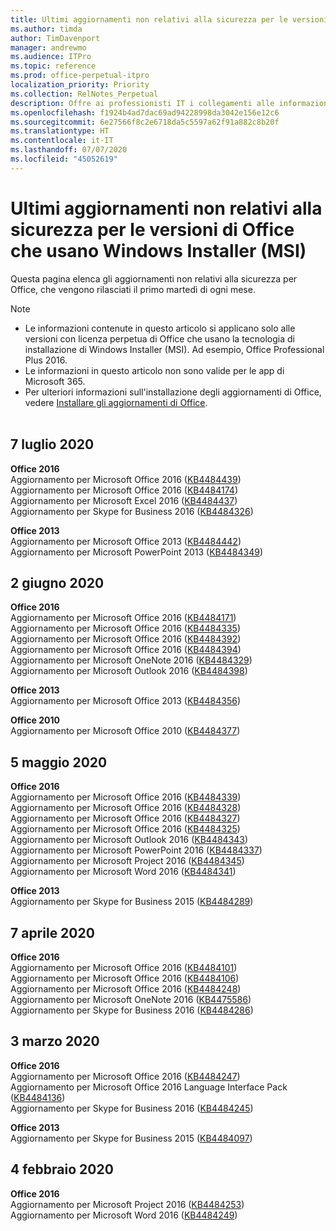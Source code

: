```yaml
---
title: Ultimi aggiornamenti non relativi alla sicurezza per le versioni di Office che usano Windows Installer (MSI)
ms.author: timda
author: TimDavenport
manager: andrewmo
ms.audience: ITPro
ms.topic: reference
ms.prod: office-perpetual-itpro
localization_priority: Priority
ms.collection: RelNotes_Perpetual
description: Offre ai professionisti IT i collegamenti alle informazioni sugli aggiornamenti più recenti non relativi alla sicurezza delle versioni con licenza perpetua di Office 2016, Office 2013 e Office 2010
ms.openlocfilehash: f1924b4ad7dac69ad94228998da3042e156e12c6
ms.sourcegitcommit: 6e27566f8c2e6718da5c5597a62f91a882c8b20f
ms.translationtype: HT
ms.contentlocale: it-IT
ms.lasthandoff: 07/07/2020
ms.locfileid: "45052619"
---
```

# <a name="latest-non-security-updates-for-versions-of-office-that-use-windows-installer-msi"></a>Ultimi aggiornamenti non relativi alla sicurezza per le versioni di Office che usano Windows Installer (MSI)

Questa pagina elenca gli aggiornamenti non relativi alla sicurezza per Office, che vengono rilasciati il primo martedì di ogni mese.

> [!NOTE]
> - Le informazioni contenute in questo articolo si applicano solo alle versioni con licenza perpetua di Office che usano la tecnologia di installazione di Windows Installer (MSI). Ad esempio, Office Professional Plus 2016.
> - Le informazioni in questo articolo non sono valide per le app di Microsoft 365.
> - Per ulteriori informazioni sull'installazione degli aggiornamenti di Office, vedere [Installare gli aggiornamenti di Office](https://support.office.com/article/2ab296f3-7f03-43a2-8e50-46de917611c5).
<br/><br/>

## <a name="july-7-2020"></a>7 luglio 2020

**Office 2016**<br/>
Aggiornamento per Microsoft Office 2016 ([KB4484439](https://support.microsoft.com/help/4484439))<br/> Aggiornamento per Microsoft Office 2016 ([KB4484174](https://support.microsoft.com/help/4484174))<br/> Aggiornamento per Microsoft Excel 2016 ([KB4484437](https://support.microsoft.com/help/4484437))<br/>
Aggiornamento per Skype for Business 2016 ([KB4484326](https://support.microsoft.com/help/4484326))<br/> 

**Office 2013**<br/>
Aggiornamento per Microsoft Office 2013 ([KB4484442](https://support.microsoft.com/help/4484442))<br/> Aggiornamento per Microsoft PowerPoint 2013 ([KB4484349](https://support.microsoft.com/help/4484349))<br/> 


## <a name="june-2-2020"></a>2 giugno 2020

**Office 2016**<br/>
Aggiornamento per Microsoft Office 2016 ([KB4484171](https://support.microsoft.com/help/4484171))<br/> Aggiornamento per Microsoft Office 2016 ([KB4484335](https://support.microsoft.com/help/4484335))<br/> Aggiornamento per Microsoft Office 2016 ([KB4484392](https://support.microsoft.com/help/4484392))<br/> Aggiornamento per Microsoft Office 2016 ([KB4484394](https://support.microsoft.com/help/4484394))<br/> Aggiornamento per Microsoft OneNote 2016 ([KB4484329](https://support.microsoft.com/help/4484329))<br/>
Aggiornamento per Microsoft Outlook 2016 ([KB4484398](https://support.microsoft.com/help/4484398))<br/> 

**Office 2013**<br/>
Aggiornamento per Microsoft Office 2013 ([KB4484356](https://support.microsoft.com/help/4484356))<br/> 

**Office 2010**<br/>
Aggiornamento per Microsoft Office 2010 ([KB4484377](https://support.microsoft.com/help/4484377))<br/> 


## <a name="may-5-2020"></a>5 maggio 2020

**Office 2016**<br/>
Aggiornamento per Microsoft Office 2016 ([KB4484339](https://support.microsoft.com/help/4484339))<br/> Aggiornamento per Microsoft Office 2016 ([KB4484328](https://support.microsoft.com/help/4484328))<br/> Aggiornamento per Microsoft Office 2016 ([KB4484327](https://support.microsoft.com/help/4484327))<br/> Aggiornamento per Microsoft Office 2016 ([KB4484325](https://support.microsoft.com/help/4484325))<br/> Aggiornamento per Microsoft Outlook 2016 ([KB4484343](https://support.microsoft.com/help/4484343))<br/> Aggiornamento per Microsoft PowerPoint 2016 ([KB4484337](https://support.microsoft.com/help/4484337))<br/> Aggiornamento per Microsoft Project 2016 ([KB4484345](https://support.microsoft.com/help/4484345))<br/> Aggiornamento per Microsoft Word 2016 ([KB4484341](https://support.microsoft.com/help/4484341))<br/> 


**Office 2013**<br/>
Aggiornamento per Skype for Business 2015 ([KB4484289](https://support.microsoft.com/help/4484289))<br/>

## <a name="april-7-2020"></a>7 aprile 2020

**Office 2016**<br/>
Aggiornamento per Microsoft Office 2016 ([KB4484101](https://support.microsoft.com/help/4484101))<br/>
Aggiornamento per Microsoft Office 2016 ([KB4484106](https://support.microsoft.com/help/4484106))<br/>
Aggiornamento per Microsoft Office 2016 ([KB4484248](https://support.microsoft.com/help/4484248))<br/>
Aggiornamento per Microsoft OneNote 2016 ([KB4475586](https://support.microsoft.com/help/4475586))<br/>
Aggiornamento per Skype for Business 2016 ([KB4484286](https://support.microsoft.com/help/4484286)) <br/>


## <a name="march-3-2020"></a>3 marzo 2020

**Office 2016**<br/>
Aggiornamento per Microsoft Office 2016 ([KB4484247](https://support.microsoft.com/help/4484247))<br/> Aggiornamento per Microsoft Office 2016 Language Interface Pack ([KB4484136](https://support.microsoft.com/help/4484136))<br/>
Aggiornamento per Skype for Business 2016 ([KB4484245](https://support.microsoft.com/help/4484245)) <br/>

**Office 2013**<br/>
Aggiornamento per Skype for Business 2015 ([KB4484097](https://support.microsoft.com/help/4484097))<br/>


## <a name="february-4-2020"></a>4 febbraio 2020

**Office 2016**<br/>
Aggiornamento per Microsoft Project 2016 ([KB4484253](https://support.microsoft.com/help/4484253)) <br/>
Aggiornamento per Microsoft Word 2016 ([KB4484249](https://support.microsoft.com/help/4484249)) <br/>



